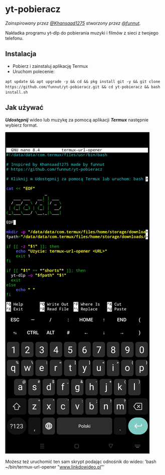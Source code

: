 # yt-pobieracz

*Zainspirowany przez [@Khansaad1275](https://github.com/Khansaad1275) stworzony przez [@funnut](https://github.com/funnut).*

Nakładka programu yt-dlp do pobierania muzyki i filmów z sieci z twojego telefonu.

## Instalacja

- Pobierz i zainstaluj aplikację Termux 
- Uruchom polecenie:

`apt update && apt upgrade -y && cd && pkg install git -y && git clone https://github.com/funnut/yt-pobieracz.git && cd yt-pobieracz && bash install.sh`

## Jak używać

***Udostępnij*** wideo lub muzykę za pomocą aplikacji ***Termux*** następnie wybierz format. 

![Zrzut ekranu](screenshot.jpg)

Możesz też uruchomić ten sam skrypt podając odnośnik do wideo: 'bash ~/bin/termux-url-opener "www.linkdowideo.pl"'
 
